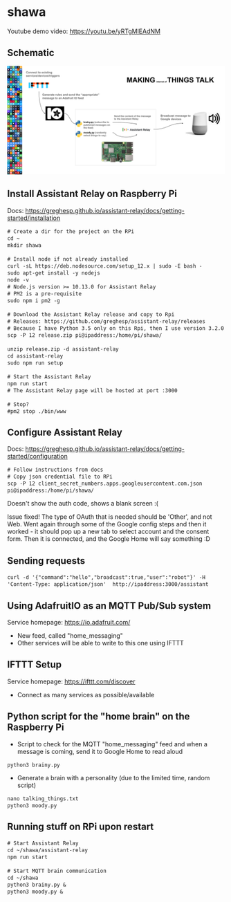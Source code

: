 # shawa

Youtube demo video: https://youtu.be/yRTgMlEAdNM

## Schematic

<img src="SHAWa schematic.png" width="800">

## Install Assistant Relay on Raspberry Pi

Docs: https://greghesp.github.io/assistant-relay/docs/getting-started/installation

```
# Create a dir for the project on the RPi
cd ~
mkdir shawa

# Install node if not already installed
curl -sL https://deb.nodesource.com/setup_12.x | sudo -E bash -
sudo apt-get install -y nodejs
node -v
# Node.js version >= 10.13.0 for Assistant Relay
# PM2 is a pre-requisite
sudo npm i pm2 -g

# Download the Assistant Relay release and copy to Rpi
# Releases: https://github.com/greghesp/assistant-relay/releases
# Because I have Python 3.5 only on this Rpi, then I use version 3.2.0
scp -P 12 release.zip pi@ipaddress:/home/pi/shawa/

unzip release.zip -d assistant-relay
cd assistant-relay
sudo npm run setup

# Start the Assistant Relay
npm run start
# The Assistant Relay page will be hosted at port :3000

# Stop?
#pm2 stop ./bin/www

```

## Configure Assistant Relay

Docs: https://greghesp.github.io/assistant-relay/docs/getting-started/configuration

```
# Follow instructions from docs
# Copy json credential file to RPi
scp -P 12 client_secret_numbers.apps.googleusercontent.com.json pi@ipaddress:/home/pi/shawa/
```
Doesn't show the auth code, shows a blank screen :(

Issue fixed! The type of OAuth that is needed should be 'Other', and not Web. Went again through some of the Google config steps and then it worked - it should pop up a new tab to select account and the consent form. Then it is connected, and the Google Home will say something :D


## Sending requests

```
curl -d '{"command":"hello","broadcast":true,"user":"robot"}' -H 'Content-Type: application/json'  http://ipaddress:3000/assistant
```


## Using AdafruitIO as an MQTT Pub/Sub system

Service homepage: https://io.adafruit.com/

* New feed, called "home_messaging"
* Other services will be able to write to this one using IFTTT

## IFTTT Setup

Service homepage: https://ifttt.com/discover

* Connect as many services as possible/available

## Python script for the "home brain" on the Raspberry Pi

* Script to check for the MQTT "home_messaging" feed and when a message is coming, send it to Google Home to read aloud

```
python3 brainy.py
```

* Generate a brain with a personality (due to the limited time, random script)

```
nano talking_things.txt
python3 moody.py
```

## Running stuff on RPi upon restart

```
# Start Assistant Relay
cd ~/shawa/assistant-relay
npm run start

# Start MQTT brain communication
cd ~/shawa
python3 brainy.py &
python3 moody.py &
```
